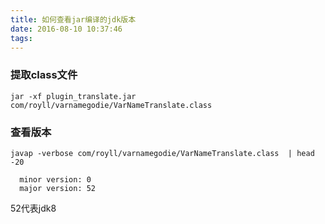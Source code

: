 ```yaml
---
title: 如何查看jar编译的jdk版本
date: 2016-08-10 10:37:46
tags:
---
```


### 提取class文件
`jar -xf plugin_translate.jar com/royll/varnamegodie/VarNameTranslate.class`


### 查看版本

`javap -verbose com/royll/varnamegodie/VarNameTranslate.class  | head -20`

```
  minor version: 0
  major version: 52
```

52代表jdk8
